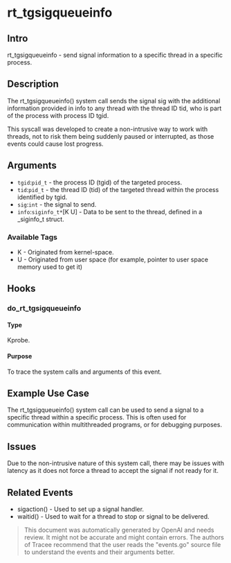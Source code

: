 
# rt_tgsigqueueinfo

## Intro
rt_tgsigqueueinfo - send signal information to a specific thread in a specific process.

## Description
The rt_tgsigqueueinfo() system call sends the signal sig with the additional information provided in info to any thread with the thread ID tid, who is part of the process with process ID tgid.

This syscall was developed to create a non-intrusive way to work with threads, not to risk them being suddenly paused or interrupted, as those events could cause lost progress.

## Arguments
* `tgid`:`pid_t` - the process ID (tgid) of the targeted process.
* `tid`:`pid_t` - the thread ID (tid) of the targeted thread within the process identified by tgid.
* `sig`:`int` - the signal to send.
* `info`:`siginfo_t*`[K U] - Data to be sent to the thread, defined in a _siginfo_t struct.

### Available Tags
* K - Originated from kernel-space.
* U - Originated from user space (for example, pointer to user space memory used to get it)

## Hooks
### do_rt_tgsigqueueinfo
#### Type
Kprobe.
#### Purpose
To trace the system calls and arguments of this event.

## Example Use Case
The rt_tgsigqueueinfo() system call can be used to send a signal to a specific thread within a specific process. This is often used for communication within multithreaded programs, or for debugging purposes.

## Issues
Due to the non-intrusive nature of this system call, there may be issues with latency as it does not force a thread to accept the signal if not ready for it.

## Related Events
* sigaction() - Used to set up a signal handler.
* waitid() - Used to wait for a thread to stop or signal to be delivered.

> This document was automatically generated by OpenAI and needs review. It might
> not be accurate and might contain errors. The authors of Tracee recommend that
> the user reads the "events.go" source file to understand the events and their
> arguments better.
